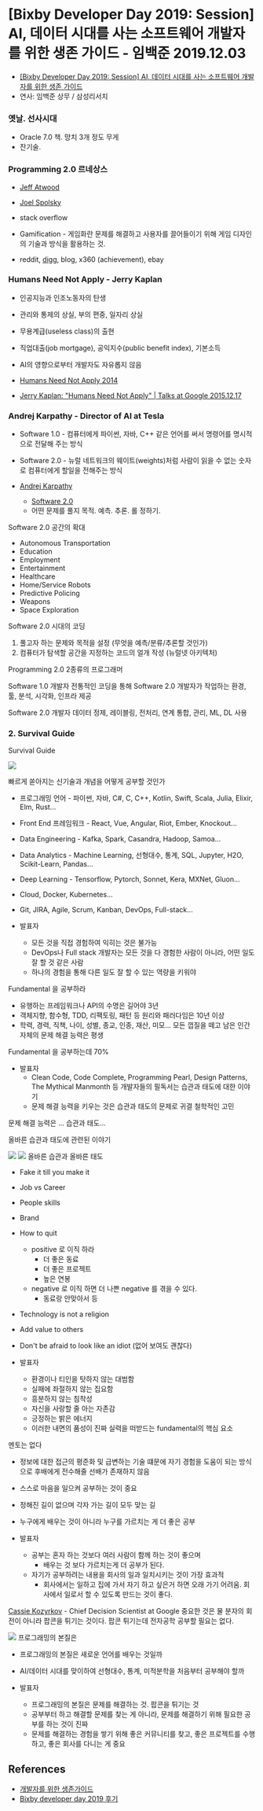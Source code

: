 # [Bixby Developer Day 2019: Session] AI, 데이터 시대를 사는 소프트웨어 개발자를 위한 생존 가이드 - 임백준 2019.12.03
* [[Bixby Developer Day 2019: Session] AI, 데이터 시대를 사는 소프트웨어 개발자를 위한 생존 가이드](https://youtu.be/wqA2oVZsaBg)
*  연사: 임백준 상무 / 삼성리서치

### 옛날. 선사시대
* Oracle 7.0 책. 망치 3개 정도 무게
* 잔기술.

### Programming 2.0 르네상스
* [Jeff Atwood](https://twitter.com/codinghorror)
* [Joel Spolsky](https://twitter.com/spolsky)

* stack overflow
* Gamification - 게임화란 문제를 해결하고 사용자를 끌어들이기 위해 게임 디자인의 기술과 방식을 활용하는 것.
* reddit, [digg](https://digg.com), blog, x360 (achievement), ebay


### Humans Need Not Apply - Jerry Kaplan
* 인공지능과 인조노동자의 탄생
* 관리와 통제의 상실, 부의 편중, 일자리 상실
* 무용계급(useless class)의 출현
* 직업대출(job mortgage), 공익지수(public benefit index), 기본소득
* AI의 영향으로부터 개발자도 자유롭지 않음

* [Humans Need Not Apply 2014](https://www.youtube.com/watch?v=7Pq-S557XQU)
* [Jerry Kaplan: "Humans Need Not Apply" | Talks at Google 2015.12.17](https://www.youtube.com/watch?v=hoDxcO2EOHM)

### Andrej Karpathy - Director of AI at Tesla
* Software 1.0 - 컴퓨터에게 파이썬, 자바, C++ 같은 언어를 써서 명령어를 명시적으로 전달해 주는 방식
* Software 2.0 - 뉴럴 네트워크의 웨이트(weights)처럼 사람이 읽을 수 없는 숫자로 컴퓨터에게 할일을 전해주는 방식

* [Andrej Karpathy](https://twitter.com/karpathy)
  * [Software 2.0](https://medium.com/@karpathy/software-2-0-a64152b37c35)
  * 어떤 문제를 풀지 목적. 예측. 추론. 롤 정하기.
  
Software 2.0 공간의 확대
* Autonomous Transportation
* Education
* Employment
* Entertainment
* Healthcare
* Home/Service Robots
* Predictive Policing
* Weapons
* Space Exploration

Software 2.0 시대의 코딩
1. 풀고자 하는 문제와 목적을 설정 (무엇을 예측/분류/추론할 것인가)
2. 컴퓨터가 탐색할 공간을 지정하는 코드의 얼개 작성 (뉴럴넷 아키텍처)

Programming 2.0
2종류의 프로그래머

Software 1.0 개발자
전통적인 코딩을 통해 Software 2.0 개발자가 작업하는 환경, 툴, 분석, 시각화, 인프라 제공

Software 2.0 개발자
데이터 정제, 레이블링, 전처리, 연계 통합, 관리, ML, DL 사용

  
### 2. Survival Guide
Survival Guide

![](survival_guide.png)

빠르게 쏟아지는 신기술과 개념을 어떻게 공부할 것인가
* 프로그래밍 언어 - 파이썬, 자바, C#, C, C++, Kotlin, Swift, Scala, Julia, Elixir, Elm, Rust...
* Front End 프레임워크 - React, Vue, Angular, Riot, Ember, Knockout...
* Data Engineering - Kafka, Spark, Casandra, Hadoop, Samoa...
* Data Analytics - Machine Learning, 선형대수, 통계, SQL, Jupyter, H2O, Scikit-Learn, Pandas...
* Deep Learning - Tensorflow, Pytorch, Sonnet, Kera, MXNet, Gluon...
* Cloud, Docker, Kubernetes...
* Git, JIRA, Agile, Scrum, Kanban, DevOps, Full-stack...

* 발표자
  * 모든 것을 직접 경험하여 익히는 것은 불가능
  * DevOps나 Full stack 개발자는 모든 것을 다 경험한 사람이 아니라, 어떤 일도 잘 할 것 같은 사람
  * 하나의 경험을 통해 다른 일도 잘 할 수 있는 역량을 키워야

Fundamental 을 공부하라
* 유행하는 프레임워크나 API의 수명은 길어야 3년
* 객체지향, 함수형, TDD, 리팩토링, 패턴 등 원리와 패러다임은 10년 이상
* 학력, 경력, 직책, 나이, 성별, 종교, 인종, 재산, 미모... 모든 껍질을 떼고 남은 인간 자체의 문제 해결 능력은 평생

Fundamental 을 공부하는데 70%

* 발표자
  * Clean Code, Code Complete, Programming Pearl, Design Patterns, The Mythical Manmonth 등 개발자들의 필독서는 습관과 태도에 대한 이야기
  * 문제 해결 능력을 키우는 것은 습관과 태도의 문제로 귀결
철학적인 고민

문제 해결 능력은 ... 습관과 태도...

올바른 습관과 태도에 관련된 이야기

![](survival_guide_2.png)
![](survival_guide_2_2.png)
올바른 습관과 올바른 태도
* Fake it till you make it
* Job vs Career
* People skills
* Brand
* How to quit
  * positive 로 이직 하라
    * 더 좋은 동료
    * 더 좋은 프로젝트
    * 높은 연봉
  * negative 로 이직 하면 더 나쁜 negative 를 겪을 수 있다.
    * 동료랑 안맞아서 등
* Technology is not a religion
* Add value to others
* Don't be afraid to look like an idiot (없어 보여도 괜찮다)

* 발표자
  * 환경이나 티인을 탓하지 않는 대범함
  * 실패에 좌절하지 않는 집요함
  * 흥분하지 않는 침착성
  * 자신을 사랑할 줄 아는 자존감
  * 긍정하는 밝은 에너지
  * 이러한 내면의 품성이 진짜 실력을 떠받드는 fundamental의 핵심 요소

멘토는 없다
* 정보에 대한 접근의 평준화 및 급변하는 기술 떄문에 자기 경험을 도움이 되는 방식으로 후배에게 전수해줄 선배가 존재하지 않음
* 스스로 마음을 일으켜 공부하는 것이 중요
* 정해진 길이 없으며 각자 가는 길이 모두 맞는 길
* 누구에게 배우는 것이 아니라 누구를 가르치는 게 더 좋은 공부

* 발표자
  * 공부는 혼자 하는 것보다 여러 사람이 함께 하는 것이 좋으며
    * 배우는 것 보다 가르치는게 더 공부가 된다.
  * 자기가 공부하려는 내용을 회사의 일과 일치시키는 것이 가장 효과적
    * 회사에서는 일하고 집에 가서 자기 하고 싶은거 하면 오래 가기 어려움. 회사에서 일로서 할 수 있도록 만드는 것이 좋다.

[Cassie Kozyrkov](https://twitter.com/quaesita) - Chief Decision Scientist at Google
중요한 것은 물 분자의 회전이 아니라 팝콘을 튀기는 것이다.
팝콘 튀기는데 전자공학 공부할 필요는 없다.

![](survival_guide_3.png)
프로그래밍의 본질은
* 프로그래밍의 본질은 새로운 언어를 배우는 것일까
* AI/데이터 시대를 맞이하여 선형대수, 통계, 미적분학을 처음부터 공부해야 할까

* 발표자
  * 프로그래밍의 본질은 문제를 해결하는 것. 팝콘을 튀기는 것
  * 공부부터 하고 해결할 문제를 찾는 게 아니라, 문제를 해결하기 위해 필요한 공부를 하는 것이 진짜
  * 문제를 해결하는 경험을 쌓기 위해 좋은 커뮤니티를 찾고, 좋은 프로젝트를 수행하고, 좋은 회사를 다니는 게 중요
  

## References
* [개발자를 위한 생존가이드](https://velog.io/@qkrcndtlr123/%EA%B0%9C%EB%B0%9C%EC%9E%90%EB%A5%BC-%EC%9C%84%ED%95%9C-%EC%83%9D%EC%A1%B4%EA%B0%80%EC%9D%B4%EB%93%9C)
* [Bixby developer day 2019 후기](https://medium.com/@trialxxerror/bixby-developer-day-2019-%ED%9B%84%EA%B8%B0-ba18348ae9da)